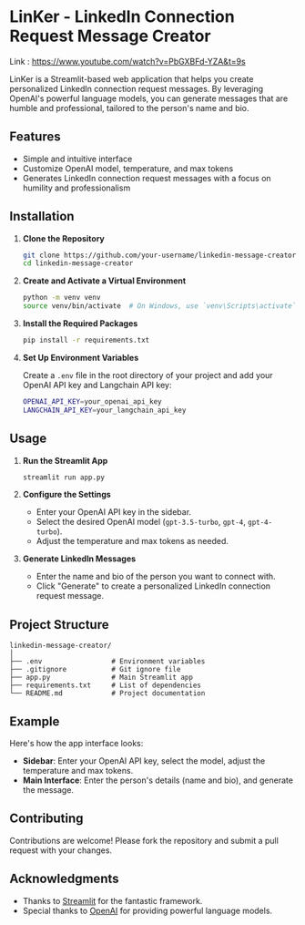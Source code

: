 # LinKer - LinkedIn Connection Request Message Creator

Link : https://www.youtube.com/watch?v=PbGXBFd-YZA&t=9s

LinKer is a Streamlit-based web application that helps you create personalized LinkedIn connection request messages. By leveraging OpenAI's powerful language models, you can generate messages that are humble and professional, tailored to the person's name and bio.

## Features

- Simple and intuitive interface
- Customize OpenAI model, temperature, and max tokens
- Generates LinkedIn connection request messages with a focus on humility and professionalism

## Installation

1. **Clone the Repository**

   ```sh
   git clone https://github.com/your-username/linkedin-message-creator.git
   cd linkedin-message-creator
   ```

2. **Create and Activate a Virtual Environment**

   ```sh
   python -m venv venv
   source venv/bin/activate  # On Windows, use `venv\Scripts\activate`
   ```

3. **Install the Required Packages**

   ```sh
   pip install -r requirements.txt
   ```

4. **Set Up Environment Variables**

   Create a `.env` file in the root directory of your project and add your OpenAI API key and Langchain API key:

   ```sh
   OPENAI_API_KEY=your_openai_api_key
   LANGCHAIN_API_KEY=your_langchain_api_key
   ```

## Usage

1. **Run the Streamlit App**

   ```sh
   streamlit run app.py
   ```

2. **Configure the Settings**

   - Enter your OpenAI API key in the sidebar.
   - Select the desired OpenAI model (`gpt-3.5-turbo`, `gpt-4`, `gpt-4-turbo`).
   - Adjust the temperature and max tokens as needed.

3. **Generate LinkedIn Messages**

   - Enter the name and bio of the person you want to connect with.
   - Click "Generate" to create a personalized LinkedIn connection request message.

## Project Structure

```
linkedin-message-creator/
│
├── .env                 # Environment variables
├── .gitignore           # Git ignore file
├── app.py               # Main Streamlit app
├── requirements.txt     # List of dependencies
└── README.md            # Project documentation
```

## Example

Here's how the app interface looks:

- **Sidebar**: Enter your OpenAI API key, select the model, adjust the temperature and max tokens.
- **Main Interface**: Enter the person's details (name and bio), and generate the message.


## Contributing

Contributions are welcome! Please fork the repository and submit a pull request with your changes.


## Acknowledgments

- Thanks to [Streamlit](https://www.streamlit.io/) for the fantastic framework.
- Special thanks to [OpenAI](https://www.openai.com/) for providing powerful language models.

